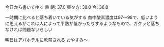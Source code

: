 今日から書いてゆく
熱 
朝: 37.0
昼夕方: 38.0
今: 36.8

一時期に比べると落ち着いている気がする
血中酸素濃度は97〜98で、低いように思えるがこれは人によって平熱が低かったりするようなもので、ガクッと落ちなければ問題ないらしい

明日はアパホテルに軟禁される
おやすみ〜
